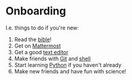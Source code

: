 # Onboarding

I.e. things to do if you're new:

1. Read the [bible](intro)!
2. Get on [Mattermost](lab_basics/mattermost)
3. Get a good [text editor](lab_basics/vscode)
4. Make friends with [Git](lab_basics/git) and [shell](lab_basics/shell)
5. Start learning [Python](software/python_basics) if you haven't already
6. Make new friends and have fun with science!